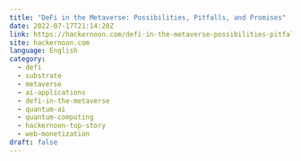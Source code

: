 ```yaml
---
title: "DeFi in the Metaverse: Possibilities, Pitfalls, and Promises"
date: 2022-07-17T21:14:20Z
link: https://hackernoon.com/defi-in-the-metaverse-possibilities-pitfalls-and-promises?source=rss&utm_medium=RSS&utm_source=news.12bit.vn
site: hackernoon.com
language: English
category:
  - defi
  - substrate
  - metaverse
  - ai-applications
  - defi-in-the-metaverse
  - quantum-ai
  - quantum-computing
  - hackernoon-top-story
  - web-monetization
draft: false
---
```


